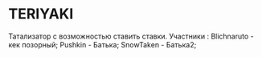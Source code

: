 # TERIYAKI
Татализатор  с возможностью  ставить ставки.
Участники :
Blichnaruto -  кек позорный;
Pushkin - Батька;
SnowTaken - Батька2;

